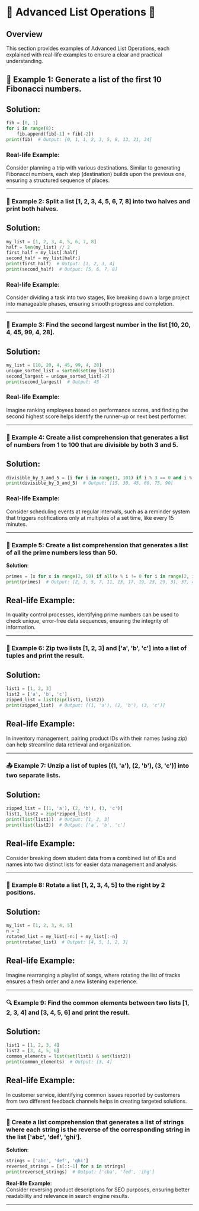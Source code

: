 # 🌟 Advanced List Operations 🌟

## Overview 
This section provides examples of Advanced List Operations, each explained with real-life examples to ensure a clear and practical understanding.

##  🔢 Example 1: Generate a list of the first 10 Fibonacci numbers.  

## Solution:  
```python
fib = [0, 1]
for i in range(8):
    fib.append(fib[-1] + fib[-2])
print(fib)  # Output: [0, 1, 1, 2, 3, 5, 8, 13, 21, 34]
```

### Real-life Example:  
Consider planning a trip with various destinations. Similar to generating Fibonacci numbers, each step (destination) builds upon the previous one, ensuring a structured sequence of places.

---

###  📄 Example 2: Split a list [1, 2, 3, 4, 5, 6, 7, 8] into two halves and print both halves.

## Solution:  
```python
my_list = [1, 2, 3, 4, 5, 6, 7, 8]
half = len(my_list) // 2
first_half = my_list[:half]
second_half = my_list[half:]
print(first_half)  # Output: [1, 2, 3, 4]
print(second_half)  # Output: [5, 6, 7, 8]
```

### Real-life Example:  
Consider dividing a task into two stages, like breaking down a large project into manageable phases, ensuring smooth progress and completion.

---

###  🥈 Example 3: Find the second largest number in the list [10, 20, 4, 45, 99, 4, 28].  
## Solution:  
```python
my_list = [10, 20, 4, 45, 99, 4, 28]
unique_sorted_list = sorted(set(my_list))
second_largest = unique_sorted_list[-2]
print(second_largest)  # Output: 45
```

### Real-life Example:  
Imagine ranking employees based on performance scores, and finding the second highest score helps identify the runner-up or next best performer.

---

###  🌟 Example 4: Create a list comprehension that generates a list of numbers from 1 to 100 that are divisible by both 3 and 5.  
## Solution:  
```python
divisible_by_3_and_5 = [i for i in range(1, 101) if i % 3 == 0 and i % 5 == 0]
print(divisible_by_3_and_5)  # Output: [15, 30, 45, 60, 75, 90]
```

### Real-life Example:  
Consider scheduling events at regular intervals, such as a reminder system that triggers notifications only at multiples of a set time, like every 15 minutes.

---

###  🔢 Example 5: Create a list comprehension that generates a list of all the prime numbers less than 50.  
**Solution**:  
```python
primes = [x for x in range(2, 50) if all(x % i != 0 for i in range(2, int(x**0.5) + 1))]
print(primes)  # Output: [2, 3, 5, 7, 11, 13, 17, 19, 23, 29, 31, 37, 41, 43, 47]
```

## Real-life Example:  
In quality control processes, identifying prime numbers can be used to check unique, error-free data sequences, ensuring the integrity of information.

---

###  🔗 Example 6: Zip two lists [1, 2, 3] and ['a', 'b', 'c'] into a list of tuples and print the result.  
## Solution:  
```python
list1 = [1, 2, 3]
list2 = ['a', 'b', 'c']
zipped_list = list(zip(list1, list2))
print(zipped_list)  # Output: [(1, 'a'), (2, 'b'), (3, 'c')]
```

## Real-life Example:  
In inventory management, pairing product IDs with their names (using zip) can help streamline data retrieval and organization.

---

###  📤 Example 7: Unzip a list of tuples [(1, 'a'), (2, 'b'), (3, 'c')] into two separate lists.  
## Solution:  
```python
zipped_list = [(1, 'a'), (2, 'b'), (3, 'c')]
list1, list2 = zip(*zipped_list)
print(list(list1))  # Output: [1, 2, 3]
print(list(list2))  # Output: ['a', 'b', 'c']
```
## Real-life Example:  
Consider breaking down student data from a combined list of IDs and names into two distinct lists for easier data management and analysis.

---

###  🔄 Example 8: Rotate a list [1, 2, 3, 4, 5] to the right by 2 positions.  
## Solution:  
```python
my_list = [1, 2, 3, 4, 5]
n = 2
rotated_list = my_list[-n:] + my_list[:-n]
print(rotated_list)  # Output: [4, 5, 1, 2, 3]
```

## Real-life Example:  
Imagine rearranging a playlist of songs, where rotating the list of tracks ensures a fresh order and a new listening experience.

---

###  🔍 Example 9: Find the common elements between two lists [1, 2, 3, 4] and [3, 4, 5, 6] and print the result.  
## Solution:  
```python
list1 = [1, 2, 3, 4]
list2 = [3, 4, 5, 6]
common_elements = list(set(list1) & set(list2))
print(common_elements)  # Output: [3, 4]
```

## Real-life Example:  
In customer service, identifying common issues reported by customers from two different feedback channels helps in creating targeted solutions.

---

###  🔄 Create a list comprehension that generates a list of strings where each string is the reverse of the corresponding string in the list ['abc', 'def', 'ghi'].  
**Solution**:  
```python
strings = ['abc', 'def', 'ghi']
reversed_strings = [s[::-1] for s in strings]
print(reversed_strings)  # Output: ['cba', 'fed', 'ihg']
```

**Real-life Example**:  
Consider reversing product descriptions for SEO purposes, ensuring better readability and relevance in search engine results.

---

